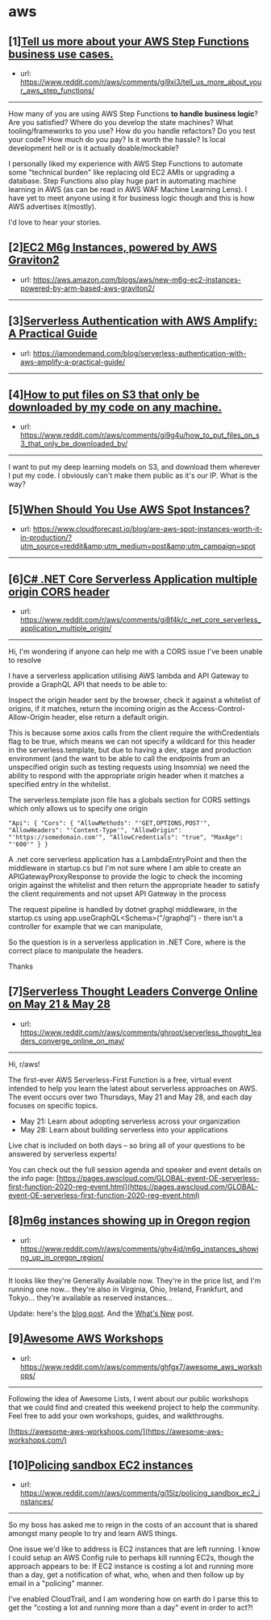 # aws
## [1][Tell us more about your AWS Step Functions business use cases.](https://www.reddit.com/r/aws/comments/gi9xi3/tell_us_more_about_your_aws_step_functions/)
- url: https://www.reddit.com/r/aws/comments/gi9xi3/tell_us_more_about_your_aws_step_functions/
---
How many of you are using AWS Step Functions **to handle business logic**? Are you satisfied? Where do you develop the state machines? What tooling/frameworks to you use? How do you handle refactors? Do you test your code? How much do you pay? Is it worth the hassle? Is local development hell or is it actually doable/mockable?

I personally liked my experience with AWS Step Functions to automate some "technical burden" like replacing old EC2 AMIs or upgrading a database. Step Functions also play huge part in automating machine learning in AWS (as can be read in AWS WAF Machine Learning Lens). I have yet to meet anyone using it for business logic though and this is how AWS advertises it(mostly). 

I'd love to hear your stories.
## [2][EC2 M6g Instances, powered by AWS Graviton2](https://www.reddit.com/r/aws/comments/ghxy21/ec2_m6g_instances_powered_by_aws_graviton2/)
- url: https://aws.amazon.com/blogs/aws/new-m6g-ec2-instances-powered-by-arm-based-aws-graviton2/
---

## [3][Serverless Authentication with AWS Amplify: A Practical Guide](https://www.reddit.com/r/aws/comments/gi6v30/serverless_authentication_with_aws_amplify_a/)
- url: https://iamondemand.com/blog/serverless-authentication-with-aws-amplify-a-practical-guide/
---

## [4][How to put files on S3 that only be downloaded by my code on any machine.](https://www.reddit.com/r/aws/comments/gi9g4u/how_to_put_files_on_s3_that_only_be_downloaded_by/)
- url: https://www.reddit.com/r/aws/comments/gi9g4u/how_to_put_files_on_s3_that_only_be_downloaded_by/
---
I want to put my deep learning models on S3, and download them wherever I put my code. I obviously can't make them public as it's our IP. What is the way?
## [5][When Should You Use AWS Spot Instances?](https://www.reddit.com/r/aws/comments/gia7y7/when_should_you_use_aws_spot_instances/)
- url: https://www.cloudforecast.io/blog/are-aws-spot-instances-worth-it-in-production/?utm_source=reddit&amp;utm_medium=post&amp;utm_campaign=spot
---

## [6][C# .NET Core Serverless Application multiple origin CORS header](https://www.reddit.com/r/aws/comments/gi8f4k/c_net_core_serverless_application_multiple_origin/)
- url: https://www.reddit.com/r/aws/comments/gi8f4k/c_net_core_serverless_application_multiple_origin/
---
Hi, I'm wondering if anyone can help me with a CORS issue I've been unable to resolve

I have a serverless application utilising AWS lambda and API Gateway to provide a GraphQL API that needs to be able to:

Inspect the origin header sent by the browser, check it against a whitelist of origins, if it matches, return the incoming origin as the Access-Control-Allow-Origin header, else return a default origin. 

This is because some axios calls from the client require the withCredentials flag to be true, which means we can not specify a wildcard for this header in the serverless.template, but due to having a dev, stage and production environment (and the want to be able to call the endpoints from an unspecified origin such as testing requests using Insomnia) we need the ability to respond with the appropriate origin header when it matches a specified entry in the whitelist.

The serverless.template json file has a globals section for CORS settings which only allows us to specify one origin

    "Api": { "Cors": { "AllowMethods": "'GET,OPTIONS,POST'", "AllowHeaders": "'Content-Type'", "AllowOrigin": "'https://somedomain.com'", "AllowCredentials": "true", "MaxAge": "'600'" } }

A .net core serverless application has a LambdaEntryPoint and then the middleware in startup.cs but I'm not sure where I am able to create an APIGatewayProxyResponse to provide the logic to check the incoming origin against the whitelist and then return the appropriate header to satisfy the client requirements and not upset API Gateway in the process 

The request pipeline is handled by dotnet graphql middleware, in the startup.cs using app.useGraphQL&lt;Schema&gt;("/graphql") - there isn't a controller for example that we can manipulate,

So the question is in a serverless application in .NET Core, where is the correct place to manipulate the headers.

Thanks
## [7][Serverless Thought Leaders Converge Online on May 21 &amp; May 28](https://www.reddit.com/r/aws/comments/ghroot/serverless_thought_leaders_converge_online_on_may/)
- url: https://www.reddit.com/r/aws/comments/ghroot/serverless_thought_leaders_converge_online_on_may/
---
Hi, r/aws!

The first-ever AWS Serverless-First Function is a free, virtual event intended to help you learn the latest about serverless approaches on AWS. The event occurs over two Thursdays, May 21 and May 28, and each day focuses on specific topics.

* May 21: Learn about adopting serverless across your organization
* May 28: Learn about building serverless into your applications

Live chat is included on both days – so bring all of your questions to be answered by serverless experts!

You can check out the full session agenda and speaker and event details on the info page: [https://pages.awscloud.com/GLOBAL-event-OE-serverless-first-function-2020-reg-event.html](https://pages.awscloud.com/GLOBAL-event-OE-serverless-first-function-2020-reg-event.html)
## [8][m6g instances showing up in Oregon region](https://www.reddit.com/r/aws/comments/ghv4jd/m6g_instances_showing_up_in_oregon_region/)
- url: https://www.reddit.com/r/aws/comments/ghv4jd/m6g_instances_showing_up_in_oregon_region/
---
It looks like they're Generally Available now. They're in the price list, and I'm running one now... they're also in Virginia, Ohio, Ireland, Frankfurt, and Tokyo... they're available as reserved instances...

Update: here's the [blog post](https://aws.amazon.com/blogs/aws/new-m6g-ec2-instances-powered-by-arm-based-aws-graviton2/). And the [What's New](https://aws.amazon.com/about-aws/whats-new/2020/05/amazon-ec2-m6g-instances-powered-by-aws-graviton2-processors-generally-available/) post.
## [9][Awesome AWS Workshops](https://www.reddit.com/r/aws/comments/ghfgx7/awesome_aws_workshops/)
- url: https://www.reddit.com/r/aws/comments/ghfgx7/awesome_aws_workshops/
---
Following the idea of Awesome Lists, I went about our public workshops that we could find and created this weekend project to help the community. Feel free to add your own workshops, guides, and walkthroughs.

[https://awesome-aws-workshops.com/](https://awesome-aws-workshops.com/)
## [10][Policing sandbox EC2 instances](https://www.reddit.com/r/aws/comments/gi15lz/policing_sandbox_ec2_instances/)
- url: https://www.reddit.com/r/aws/comments/gi15lz/policing_sandbox_ec2_instances/
---
So my boss has asked me to reign in the costs of an account that is shared amongst many people to try and learn AWS things.

One issue we'd like to address is EC2 instances that are left running. I know I could setup an AWS Config rule to perhaps kill running EC2s, though the approach appears to be:
If EC2 instance is costing a lot and running more than a day, get a notification of what, who, when and then follow up by email in a "policing" manner.

I've enabled CloudTrail, and I am wondering how on earth do I parse this to get the "costing a lot and running more than a day" event in order to act?!
